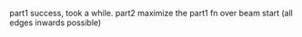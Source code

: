 part1 
	success, took a while.
part2
	maximize the part1 fn over beam start (all edges inwards possible)

